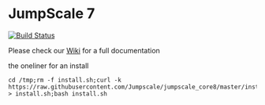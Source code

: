 JumpScale 7
===========

[![Build Status](http://ci.codescalers.com/buildStatus/icon?job=jumpscale8-build)](http://ci.codescalers.com/job/jumpscale8-build/)

Please check our [Wiki](https://github.com/Jumpscale/jumpscale_core8/wiki) for a full documentation

the oneliner for an install 
```
cd /tmp;rm -f install.sh;curl -k https://raw.githubusercontent.com/Jumpscale/jumpscale_core8/master/install/install.sh > install.sh;bash install.sh
```
